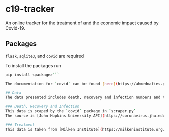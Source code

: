 # c19-tracker
An online tracker for the treatment of and the economic impact caused by Covid-19.

## Packages
`flask`, `sqlite3`, and `covid` are required

To install the packages run
```bash
pip install <package>```

The documentation for `covid` can be found [here](https://ahmednafies.github.io/covid/)

## Data
The data presented includes death, recovery and infection numbers and treatment development

### Death, Recovery and Infection
This data is scaped by the `covid` package in `scraper.py`
The source is [John Hopkins University API](https://coronavirus.jhu.edu/map.html) by default but can be specified to be [worldometers.info](www.worldometers.info)

### Treatment
This data is taken from [Milken Institute](https://milkeninstitute.org/covid-19-tracker)
